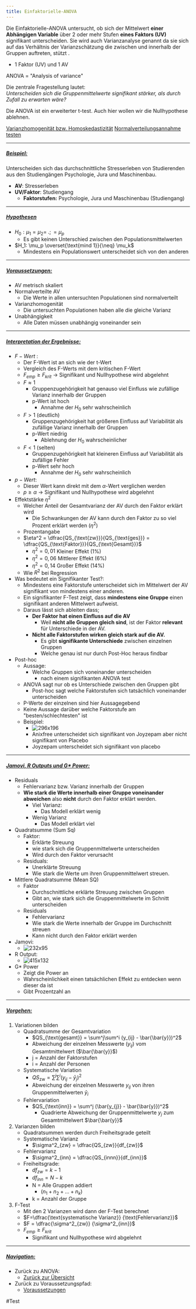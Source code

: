 ```yaml
---
title: Einfaktorielle-ANOVA
---
```


Die Einfaktorielle-ANOVA untersucht, ob sich der Mittelwert **einer Abhängigen Variable** über 2 oder mehr Stufen **eines Faktors (UV)** signifikant unterscheiden. Sie wird auch Varianzanalyse genannt da sie sich auf das Verhältnis der Varianzschätzung die zwischen und innerhalb der Gruppen auftreten, stützt .

* 1 Faktor (UV) und 1 AV

ANOVA = "Analysis of variance"

Die zentrale Fragestellung lautet:  
*Unterscheiden sich die Gruppenmittelwerte signifikant stärker, als durch Zufall zu erwarten wäre?*

Die ANOVA ist ein erweiterter t-test. Auch hier wollen wir die Nullhypothese ablehnen.

[Varianzhomogenität bzw. Homoskedastizität](/varianzhomogenitaet-bzw-homoskedastizitaet)
[Normalverteilungsannahme testen](/normalverteilungsannahme-testen)

---

##### <u>Beispiel:</u>

Unterscheiden sich das durchschnittliche Stresserleben von Studierenden aus den Studiengängen Psychologie, Jura und Maschinenbau.

* **AV**: Stresserleben
* **UV/Faktor**: Studiengang
  * **Faktorstufen:** Psychologie, Jura und Maschinenbau (Studiengang)

---

##### <u>Hypothesen</u>

* $H_0: \mu_1 = \mu_2 = \; .; = \mu_p$
  * Es gibt keinen Unterschied zwischen den Populationsmittelwerten
* $H_1: \mu_p \overset{\text{mind 1}}{\neq}  \mu_k$
  * Mindestens ein Populationswert unterscheidet sich von den anderen

---

##### <u>Voraussetzungen:</u>

* AV metrisch skaliert
* Normalverteilte AV
  * Die Werte in allen untersuchten Populationen sind normalverteilt
* Varianzhomogenität
  * Die untersuchten Populationen haben alle die gleiche Varianz
* Unabhängigkeit
  * Alle Daten müssen unabhängig voneinander sein

---

##### <u>Interpretation der Ergebnisse:</u>

* $F-Wert$ :
  * Der F-Wert ist an sich wie der t-Wert
  * Vergleich des F-Werts mit dem kritischen F-Wert
  * $F_{emp}\ge F_{krit}$
    → Signifikant und Nullhypothese wird abgelehnt
  * $F\approx 1$
    * Gruppenzugehörigkeit hat genauso viel Einfluss wie zufällige Varianz innerhalb der Gruppen
    * p-Wert ist hoch
      * Annahme der $H_0$ sehr wahrscheinlich
  * $F>1$ (deutlich)
    * Gruppenzugehörigkeit hat größeren Einfluss auf Variabilität als zufällige Varianz innerhalb der Gruppen
    * p-Wert niedrig
      * Ablehnung der $H_0$ wahrscheinlicher
  * $F<1$ (selten)
    * Gruppenzugehörigkeit hat kleineren Einfluss auf Variabilität als zufällige Fehler
    * p-Wert sehr hoch
      * Annahme der $H_0$ sehr wahrscheinlich
* $p-Wert$:
  * Dieser Wert kann direkt mit dem $\alpha$-Wert verglichen werden
  * $p \ge \alpha$
    → Signifikant und Nullhypothese wird abgelehnt
* Effektstärke $\eta^2$
  * Welcher Anteil der Gesamtvarianz der AV durch den Faktor erklärt wird
    * Die Schwankungen der AV kann durch den Faktor zu so viel Prozent erklärt werden ($\eta^2$)
  * Prozentangabe
  * $\eta^2 = \dfrac{QS_{\text{zw}}}{QS_{\text{ges}}} = \dfrac{QS_{\text{Faktor}}}{QS_{\text{Gesamt}}}$
    * $\eta^2=0,01$ Kleiner Effekt (1%)
    * $\eta^2=0,06$ Mittlerer Effekt (6%)
    * $\eta^2=0,14$ Großer Effekt (14%)
  * Wie $R^2$ bei Regression
* Was bedeutet ein Signifikanter Test?:
  * Mindestens eine Faktorstufe unterscheidet sich im Mittelwert der AV signifikant von mindestens einer anderen.
  * Ein signifikanter F-Test zeigt, dass **mindestens eine Gruppe** einen signifikant anderen Mittelwert aufweist.
  * Daraus lässt sich ableiten dass;
    * **Der Faktor hat einen Einfluss auf die AV**
      * Weil **nicht alle Gruppen gleich sind**, ist der Faktor **relevant** für Unterschiede in der AV.
    * **Nicht alle Faktorstufen wirken gleich stark auf die AV.**
      * Es gibt **signifikante Unterschiede** zwischen einzelnen Gruppen
      * Welche genau ist nur durch Post-Hoc heraus findbar
* Post-hoc
  * Aussage:
    * Welche Gruppen sich voneinander unterscheiden
      * nach einem signifikanten ANOVA test
  * ANOVA sagt nur ob es Unterschiede zwischen den Gruppen gibt
    * Post-hoc sagt welche Faktorstufen sich tatsächlich voneinander unterscheiden
  * P-Werte der einzelnen sind hier Aussagegebend
  * Keine Aussage darüber welche Faktorstufe am "besten/schlechtesten" ist
  * Beispiel:
    * ![296x196](/Post-Hoc-Test.png)
    * Anixfree unterscheidet sich signifikant von Joyzepam aber nicht signifikant von Placebo
    * Joyzepam unterscheidet sich signifikant von placebo

---

##### <u>Jamovi, R Outputs und G\* Power:</u>

* Residuals
  * Fehlervarianz bzw. Varianz innerhalb der Gruppen
  * **Wie stark die Werte innerhalb einer Gruppe voneinander abweichen** also **nicht** durch den Faktor erklärt werden.
    * Viel Varianz:
      * Das Modell erklärt wenig
    * Wenig Varianz
      * Das Modell erklärt viel
* Quadratsumme (Sum Sq)
  * Faktor:
    * Erklärte Streuung
    * wie stark sich die Gruppenmittelwerte unterscheiden
    * Wird durch den Faktor verursacht
  * Residuals:
    * Unerklärte Streuung
    * Wie stark die Werte um ihren Gruppenmittelwert streuen.
* Mittlere Quadratsumme (Mean SQ)
  * Faktor
    * Durchschnittliche erklärte Streuung zwischen Gruppen
    * Gibt an, wie stark sich die Gruppenmittelwerte im Schnitt unterscheiden
  * Residuals
    * Fehlervarianz
    * Wie stark die Werte innerhalb der Gruppe im Durchschnitt streuen
    * Kann nicht durch den Faktor erklärt werden
* Jamovi:
  * ![232x95](/E.Anova-Jamovi.png)
* R Output:
  * ![415x132](/E.ANOVA-R-Output.png)
* G\* Power
  * Zeigt die Power an
  * Wahrscheinlichkeit einen tatsächlichen Effekt zu entdecken wenn dieser da ist
  * Gibt Prozentzahl an

---

##### <u>Vorgehen:</u>

1. Variationen bilden
   * Quadratsumme der Gesamtvariation
     * $QS_{\text{gesamt}} = \sum^j\sum^i (y_{ij} - \bar{\bar{y}})^2$
     * Abweichung der einzelnen Messwerte ($y_{ij}$) vom Gesamtmittelwert ($\bar{\bar{y}}$)
     * j = Anzahl der Faktorstufen
     * i = Anzahl der Personen
   * Systematische Variation
     * $QS_{\text{zw}} = \sum^j\sum^i (y_{ij} - \bar{y}_j)^2$
     * Abweichung der einzelnen Messwerte $y_{ij}$ von ihren Gruppenmittelwerten $\bar{y}_i$
   * Fehlervariation
     * $QS_{\text{inn}} = \sum^j (\bar{y_{j}} - \bar{\bar{y}})^2$
       * Quadrierte Abweichung der Gruppenmittelwerte $y_{j}$ zum Gesamtmittelwert $\bar{\bar{y}}$
1. Varianzen bilden
   * Quadratsummen werden durch Freiheitsgrade geteilt
   * Systematische Varianz
     * $\sigma^2_{zw} = \dfrac{QS_{zw}}{df_{zw}}$
   * Fehlervarianz
     * $\sigma^2_{inn} = \dfrac{QS_{innn}}{df_{inn}}$
   * Freiheitsgrade:
     * $df_{zw} = k-1$
     * $df_{inn} = N-k$
     * N = Alle Gruppen addiert
       * ($n_1+n_2 + ... + n_k)$
     * k = Anzahl der Gruppe
1. F-Test
   * Mit den 2 Varianzen wird dann der F-Test berechnet
   * $F=\dfrac{\text{systematische Varianz}} {\text{Fehlervarianz}}$
   * $F = \dfrac{\sigma^2_{zw}} {\sigma^2_{inn}}$
   * $F_{emp}\ge F_{krit}$
     * Signifikant und Nullhypothese wird abgelehnt

---

##### <u>Navigation:</u>

* Zurück zu ANOVA:
  * [Zurück zur Übersicht](/anova)
* Zurück zu Voraussetzungspfad:
  * [Voraussetzungen](/faktoren-anzahl)

\#Test
